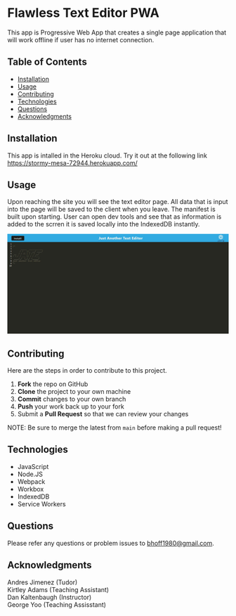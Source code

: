 # Flawless Text Editor PWA
This app is Progressive Web App that creates a single page application that will work offline if user has no internet connection. 


## Table of Contents
- [Installation](#Installation)
- [Usage](#Usage)
- [Contributing](#Contributing)
- [Technologies](#Technologies)
- [Questions](#Questions)
- [Acknowledgments](#Acknowledgments)

## Installation
This app is intalled in the Heroku cloud. Try it out at the following link  
https://stormy-mesa-72944.herokuapp.com/

## Usage 
Upon reaching the site you will see the text editor page. All data that is input into the page will be saved to the client when you leave. The manifest is built upon starting. User can open dev tools and see that as information is added to the scrren it is saved locally into the IndexedDB instantly. 

<p align ="center">
<img src = "./Assets/jate-screen.jpg" alt = "homepage">
</p>


## Contributing 
Here are the steps in order to contribute to this project.
1. **Fork** the repo on GitHub
2. **Clone** the project to your own machine
3. **Commit** changes to your own branch
4. **Push** your work back up to your fork
5. Submit a **Pull Request** so that we can review your changes

NOTE: Be sure to merge the latest from `main` before making a pull request!


## Technologies
- JavaScript
- Node.JS
- Webpack
- Workbox
- IndexedDB
- Service Workers 


## Questions
Please refer any questions or problem issues to bhoff1980@gmail.com.

## Acknowledgments
Andres Jimenez (Tudor) <br>
Kirtley Adams (Teaching Assistant) <br>
Dan Kaltenbaugh (Instructor)<br>
George Yoo (Teaching Assisstant)